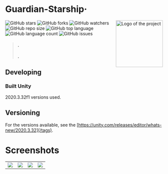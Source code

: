 # Guardian-Starship&middot; 

<img src="./endless_img/endless1.png" alt="Logo of the project"  width="150"  align="right">

![GitHub stars](https://img.shields.io/github/stars/kaanks/Guardian-Starship?style=social) ![GitHub forks](https://img.shields.io/github/forks/kaanks/Guardian-Starship?style=social) ![GitHub watchers](https://img.shields.io/github/watchers/kaanks/Guardian-Starship?style=social) ![GitHub repo size](https://img.shields.io/github/repo-size/kaanks/Guardian-Starship?style=plastic) ![GitHub top language](https://img.shields.io/github/languages/top/kaanks/Guardian-Starship?style=plastic) ![GitHub language count](https://img.shields.io/github/languages/count/kaanks/Guardian-Starship?style=plastic) ![GitHub issues](https://img.shields.io/github/issues/kaanks/EndlessRoad) 
<!-- ![GitHub last commit](https://img.shields.io/github/last-commit/kaanks/Guardian-Starship?color=red&style=plastic) -->
 

>#### .
>#### .


## Developing

### Built Unity
2020.3.32f1 versions used.

## Versioning

 For the versions available, see the [https://unity.com/releases/editor/whats-new/2020.3.32](/tags).


# Screenshots

<table>
   <tr>
      <td><img src="https://github.com/kaanks/Guardian-Starship/blob/main//endless_img/endless1.png?raw=true"></td>
      <td><img src="https://github.com/kaanks/Guardian-Starship/blob/main//endless_img/endless2.png?raw=true"></td>
      <td><img src="https://github.com/kaanks/Guardian-Starship/blob/main//endless_img/endless3.png?raw=true"></td>
      <td><img src="https://github.com/kaanks/Guardian-Starship/blob/main//endless_img/endless4.png?raw=true"></td>
   </tr>